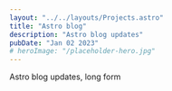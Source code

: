 ```yaml
---
layout: "../../layouts/Projects.astro"
title: "Astro blog"
description: "Astro blog updates"
pubDate: "Jan 02 2023"
# heroImage: "/placeholder-hero.jpg"
---
```


Astro blog updates, long form